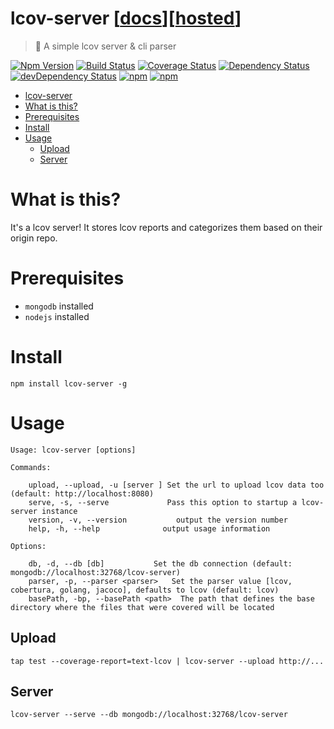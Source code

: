 # lcov-server [[docs](https://www.gabrielcsapo.com/lcov-server)][[hosted](https://lcov-server.gabrielcsapo.com)]

> 🎯 A simple lcov server & cli parser

[![Npm Version](https://img.shields.io/npm/v/lcov-server.svg)](https://www.npmjs.com/package/lcov-server)
[![Build Status](https://travis-ci.org/gabrielcsapo/lcov-server.svg?branch=master)](https://travis-ci.org/gabrielcsapo/lcov-server)
[![Coverage Status](https://lcov-server.gabrielcsapo.com/badge/github/gabrielcsapo/lcov-server.svg)](https://lcov-server.gabrielcsapo.com/coverage/github/gabrielcsapo/lcov-server)
[![Dependency Status](https://starbuck.gabrielcsapo.com/badge/github/gabrielcsapo/lcov-server/status.svg)](https://starbuck.gabrielcsapo.com/github/gabrielcsapo/lcov-server)
[![devDependency Status](https://starbuck.gabrielcsapo.com/badge/github/gabrielcsapo/lcov-server/dev-status.svg)](https://starbuck.gabrielcsapo.com/github/gabrielcsapo/lcov-server#info=devDependencies)
[![npm](https://img.shields.io/npm/dt/lcov-server.svg)]()
[![npm](https://img.shields.io/npm/dm/lcov-server.svg)]()

<!-- TOC depthFrom:1 depthTo:6 withLinks:1 updateOnSave:1 orderedList:0 -->

- [lcov-server](#lcov-server)
- [What is this?](#what-is-this)
- [Prerequisites](#prerequisites)
- [Install](#install)
- [Usage](#usage)
	- [Upload](#upload)
	- [Server](#server)

<!-- /TOC -->

# What is this?

It's a lcov server! It stores lcov reports and categorizes them based on their origin repo.

# Prerequisites

- `mongodb` installed
- `nodejs` installed

# Install

```
npm install lcov-server -g
```

# Usage

```
Usage: lcov-server [options]

Commands:

	upload, --upload, -u [server ] Set the url to upload lcov data too (default: http://localhost:8080)
	serve, -s, --serve             Pass this option to startup a lcov-server instance
	version, -v, --version           output the version number
	help, -h, --help              output usage information

Options:

	db, -d, --db [db]           Set the db connection (default: mongodb://localhost:32768/lcov-server)
	parser, -p, --parser <parser>   Set the parser value [lcov, cobertura, golang, jacoco], defaults to lcov (default: lcov)
	basePath, -bp, --basePath <path>  The path that defines the base directory where the files that were covered will be located
```

## Upload

```
tap test --coverage-report=text-lcov | lcov-server --upload http://...
```

## Server

```
lcov-server --serve --db mongodb://localhost:32768/lcov-server
```
